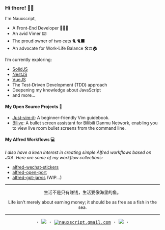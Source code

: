 ### Hi there! 👋🏻

I'm Nauxscript, 

- A Front-End Developer 👨🏻‍💻
- An avid Vimer ⌨️
- The proud owner of two cats 🐈 🐈‍⬛
- An advocate for Work-Life Balance 🛠⚖️🏠

I’m currently exploring:

- [SolidJS](https://www.solidjs.com/)
- [NestJS](https://nestjs.com/)
- [VueJS](https://vuejs.org/)
- The Test-Driven Development (TDD) approach
- Deepening my knowledge about JavaScript
- and more...

#### My Open Source Projects 🚀
- [Just-vim-it](https://github.com/nauxscript/just-vim-it): A beginner-friendly Vim guidebook.
- [Bilive](https://github.com/nauxscript/bilive): A bullet screen assistant for Bilibili Danmu Network, enabling you to view live room bullet screens from the command line.

#### My Alfred Workflows 💻

*I also have a keen interest in creating simple Alfred workflows based on JXA. Here are some of my workflow collections:*

- [alfred-wechat-stickers](https://github.com/nauxscript/alfred-wechat-stickers)
- [alfred-open-port](https://github.com/nauxscript/alfred-open-port)
- [alfred-gpt-jarvis](https://github.com/nauxscript/alfred-gpt-jarvis) (WIP...)

---


<p align="center">生活不是只有赚钱，生活要像海里的鱼。 </p>

<p align="center">Life isn't merely about earning money; it should be as free as a fish in the sea.</p>


---

<p align="center">
  <samp>
    ·
    <a target="_blank" href="http://blog.nauxscript.com"><img src="https://img.shields.io/badge/Blog-white?logo=Astro&style=flat" /></a>
    ·
    <a href="mailto:nauxscript.gmail.com"><img src="https://img.shields.io/badge/email-yellow?logo=Gmail&style=flat" alt="nauxscript.gmail.com" /></a>
    ·
    <a target="_blank" href="https://twitter.com/nauxscript"><img src="https://img.shields.io/twitter/url?style=social&url=https%3A%2F%2Ftwitter.com%2Fnauxscript" /></a>
    ·
  </samp>
</p>
